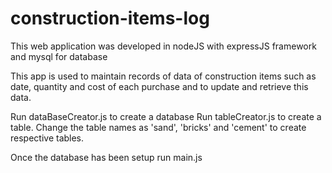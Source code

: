 # construction-items-log
This web application was developed in nodeJS with expressJS framework and mysql for database

This app is used to maintain records of data of construction items such as date, quantity and cost of each purchase and to update and retrieve this data.

Run dataBaseCreator.js to create a database 
Run tableCreator.js to create a table. Change the table names as 'sand', 'bricks' and 'cement' to create respective tables. 

Once the database has been setup run main.js  

